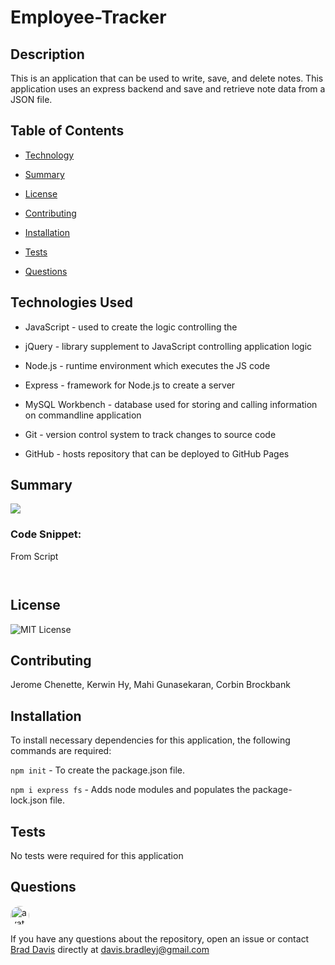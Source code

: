 # Employee-Tracker

## Description

This is an  application that can be used to write, save, and delete notes. This application uses an express backend and save and retrieve note data from a JSON file.

## Table of Contents

  * [Technology](#Technology)

  * [Summary](#Summary)
  
  * [License](#License)
  
  * [Contributing](#Contributing)
  
  * [Installation](#Installation)
  
  * [Tests](#Tests)
  
  * [Questions](#Questions)

## Technologies Used
- JavaScript - used to create the logic controlling the 
- jQuery - library supplement to JavaScript controlling application logic
- Node.js - runtime environment which executes the JS code
- Express - framework for Node.js to create a server
- MySQL Workbench - database used for storing and calling information on commandline application

- Git - version control system to track changes to source code
- GitHub - hosts repository that can be deployed to GitHub Pages

## Summary



<img src="https://github.com/davisbradleyj/employee-tracker/blob/master/.gif">

### Code Snippet:

From Script
```


```

## License

![MIT License](https://img.shields.io/badge/license-MIT-blue.svg)

## Contributing

Jerome Chenette, Kerwin Hy, Mahi Gunasekaran, Corbin Brockbank

## Installation

To install necessary dependencies for this application, the following commands are required:

`npm init` - To create the package.json file.

`npm i express fs` - Adds node modules and populates the package-lock.json file.

## Tests

No tests were required for this application

## Questions

<img src="https://avatars2.githubusercontent.com/u/61176147?v=4" alt="avatar" style="border-radius: 16px" width="30">

If you have any questions about the repository, open an issue or contact [Brad Davis](https://api.github.com/users/davisbradleyj) directly at davis.bradleyj@gmail.com